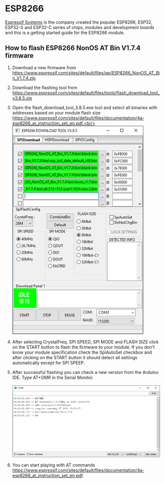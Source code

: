 # ESP8266
[Espressif Systems](https://www.espressif.com/) is the company created the popular ESP8266, ESP32, ESP32-S and ESP32-C series of chips, modules and development boards and this is a getting started guide for the ESP8266 module.

## How to flash ESP8266 NonOS AT Bin V1.7.4 firmware
1. Download a new firmware from https://www.espressif.com/sites/default/files/ap/ESP8266_NonOS_AT_Bin_V1.7.4.zip
2. Download the flashing tool from https://www.espressif.com/sites/default/files/tools/flash_download_tool_v3.8.5.zip
3. Open the flash_download_tool_3.8.5.exe tool and select all binaries with addresses based on your module flash size 
https://www.espressif.com/sites/default/files/documentation/4a-esp8266_at_instruction_set_en.pdf.<br/><br/>
![FLASH DOWNLOAD TOOLS](https://github.com/chovanj/Microcontrollers/blob/master/Architecture/ESP/32-bit/ESP8266/ESP8266DownloadTool.png)

4. After selecting CrystalFreq, SPI SPEED, SPI MODE and FLASH SIZE click on the START button to flash the firmware to your module. If you don't know your module specification check the SpiAutoSet checkbox and after clicking on the START button it should detect all settings automatically except for SPI SPEEP.
5. After successful flashing you can check a new version from the Arduino IDE. Type AT+GMR in the Serial Monitor.<br/><br/>
![Arduino IDE Serial Monitor](https://github.com/chovanj/Microcontrollers/blob/master/Architecture/ESP/32-bit/ESP8266/SerialMonitor.png)
6. You can start playing with AT commands https://www.espressif.com/sites/default/files/documentation/4a-esp8266_at_instruction_set_en.pdf.

